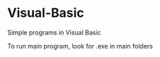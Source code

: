 # Visual-Basic
Simple programs in Visual Basic

To run main program, look for .exe in main folders

